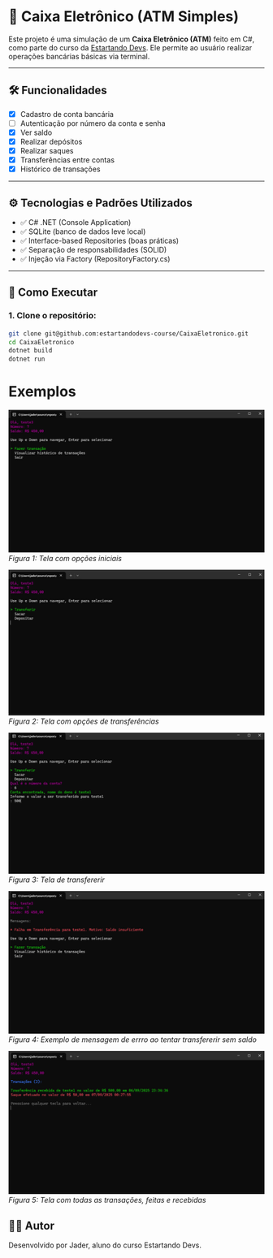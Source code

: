 # 💸 Caixa Eletrônico (ATM Simples)

Este projeto é uma simulação de um **Caixa Eletrônico (ATM)** feito em C#, como parte do curso da [Estartando Devs](https://estartandodevs.com.br/). Ele permite ao usuário realizar operações bancárias básicas via terminal.

---

## 🛠️ Funcionalidades

- [x] Cadastro de conta bancária
- [ ] Autenticação por número da conta e senha
- [x] Ver saldo
- [x] Realizar depósitos
- [x] Realizar saques
- [x] Transferências entre contas
- [x] Histórico de transações

---

## ⚙️ Tecnologias e Padrões Utilizados

- ✅ C# .NET (Console Application)
- ✅ SQLite (banco de dados leve local)
- ✅ Interface-based Repositories (boas práticas)
- ✅ Separação de responsabilidades (SOLID)
- ✅ Injeção via Factory (RepositoryFactory.cs)

---

## 🚀 Como Executar

### 1. Clone o repositório:

```bash
git clone git@github.com:estartandodevs-course/CaixaEletronico.git
cd CaixaEletronico
dotnet build
dotnet run
```

# Exemplos

![Tela com opções iniciais](docs/01.png)
*Figura 1: Tela com opções iniciais*

![Tela de exemplo 2](docs/02.png)
*Figura 2:  Tela com opções de transferências*

![Tela de exemplo 2](docs/03.png)
*Figura 3:  Tela de transfererir*

![Tela de exemplo 2](docs/04.png)
*Figura 4:  Exemplo de mensagem de errro ao tentar transfererir sem saldo*

![Tela de exemplo 2](docs/05.png)
*Figura 5:  Tela com todas as transações, feitas e recebidas*

## 🙋‍♂️ Autor

Desenvolvido por Jader, aluno do curso Estartando Devs.

